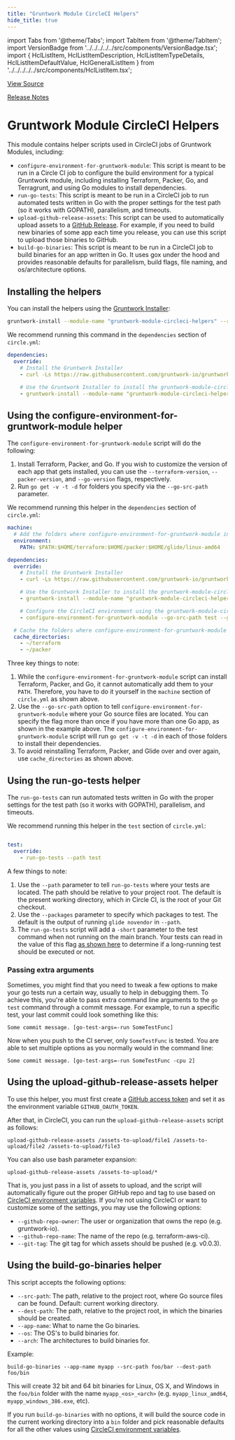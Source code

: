 ```yaml
---
title: "Gruntwork Module CircleCI Helpers"
hide_title: true
---
```


import Tabs from '@theme/Tabs';
import TabItem from '@theme/TabItem';
import VersionBadge from '../../../../../src/components/VersionBadge.tsx';
import { HclListItem, HclListItemDescription, HclListItemTypeDetails, HclListItemDefaultValue, HclGeneralListItem } from '../../../../../src/components/HclListItem.tsx';

<a href="https://github.com/gruntwork-io/terraform-aws-ci/tree/main/modules/gruntwork-module-circleci-helpers" className="link-button" title="View the source code for this module in GitHub.">View Source</a>

<a href="https://github.com/gruntwork-io/terraform-aws-ci/releases?q=" className="link-button" title="Release notes for only the service catalog versions which impacted this service.">Release Notes</a>

# Gruntwork Module CircleCI Helpers

This module contains helper scripts used in CircleCI jobs of Gruntwork Modules, including:

*   `configure-environment-for-gruntwork-module`: This script is meant to be run in a Circle CI job to configure the
    build environment for a typical Gruntwork module, including installing Terraform, Packer, Go, and Terragrunt, and
    using Go modules to install dependencies.
*   `run-go-tests`: This script is meant to be run in a CircleCI job to run automated tests written in Go with the proper
    settings for the test path (so it works with GOPATH), parallelism, and timeouts.
*   `upload-github-release-assets`: This script can be used to automatically upload assets to a [GitHub
    Release](https://help.github.com/articles/about-releases/). For example, if you need to build new binaries of some
    app each time you release, you can use this script to upload those binaries to GitHub.
*   `build-go-binaries`: This script is meant to be run in a CircleCI job to build binaries for an app written in Go. It
    uses gox under the hood and provides reasonable defaults for parallelism, build flags, file naming, and
    os/architecture options.

## Installing the helpers

You can install the helpers using the [Gruntwork Installer](https://github.com/gruntwork-io/gruntwork-installer):

```bash
gruntwork-install --module-name "gruntwork-module-circleci-helpers" --repo "https://github.com/gruntwork-io/terraform-aws-ci" --tag "0.0.1"
```

We recommend running this command in the `dependencies` section of `circle.yml`:

```yaml
dependencies:
  override:
    # Install the Gruntwork Installer
    - curl -Ls https://raw.githubusercontent.com/gruntwork-io/gruntwork-installer/main/bootstrap-gruntwork-installer.sh | bash /dev/stdin --version 0.0.9

    # Use the Gruntwork Installer to install the gruntwork-module-circleci-helpers module
    - gruntwork-install --module-name "gruntwork-module-circleci-helpers" --repo "https://github.com/gruntwork-io/terraform-aws-ci" --tag "0.0.5"
```

## Using the configure-environment-for-gruntwork-module helper

The `configure-environment-for-gruntwork-module` script will do the following:

1.  Install Terraform, Packer, and Go. If you wish to customize the version of each app that gets installed, you can
    use the `--terraform-version`, `--packer-version`, and `--go-version` flags, respectively.
2.  Run `go get -v -t -d` for folders you specify via the `--go-src-path` parameter.

We recommend running this helper in the `dependencies` section of `circle.yml`:

```yaml
machine:
  # Add the folders where configure-environment-for-gruntwork-module installs binaries to the PATH
  environment:
    PATH: $PATH:$HOME/terraform:$HOME/packer:$HOME/glide/linux-amd64

dependencies:
  override:
    # Install the Gruntwork Installer
    - curl -Ls https://raw.githubusercontent.com/gruntwork-io/gruntwork-installer/main/bootstrap-gruntwork-installer.sh | bash /dev/stdin --version 0.0.9

    # Use the Gruntwork Installer to install the gruntwork-module-circleci-helpers module
    - gruntwork-install --module-name "gruntwork-module-circleci-helpers" --repo "https://github.com/gruntwork-io/terraform-aws-ci" --tag "0.0.1"

    # Configure the CircleCI environment using the gruntwork-module-circleci-helpers module
    - configure-environment-for-gruntwork-module --go-src-path test --go-src-path modules/my-go-app

  # Cache the folders where configure-environment-for-gruntwork-module installs binaries
  cache_directories:
    - ~/terraform
    - ~/packer
```

Three key things to note:

1.  While the `configure-environment-for-gruntwork-module` script can install Terraform, Packer, and Go, it cannot
    automatically add them to your `PATH`. Therefore, you have to do it yourself in the `machine` section of
    `circle.yml` as shown above.
2.  Use the `--go-src-path` option to tell `configure-environment-for-gruntwork-module` where your Go source files are
    located. You can specify the flag more than once if you have more than one Go app, as shown in the example above.
    The `configure-environment-for-gruntwork-module` script will run `go get -v -t -d` in each of those folders to
    install their dependencies.
3.  To avoid reinstalling Terraform, Packer, and Glide over and over again, use `cache_directories` as shown above.

## Using the run-go-tests helper

The `run-go-tests` can run automated tests written in Go with the proper settings for the test path (so it works with
GOPATH), parallelism, and timeouts.

We recommend running this helper in the `test` section of `circle.yml`:

```yaml

test:
  override:
    - run-go-tests --path test
```

A few things to note:

1.  Use the `--path` parameter to tell `run-go-tests` where your tests are located. The path should be relative to your
    project root. The default is the present working directory, which in Circle CI, is the root of your Git checkout.
2.  Use the `--packages` parameter to specify which packages to test. The default is the output of running
    `glide novendor` in `--path`.
3.  The `run-go-tests` script will add a `-short` parameter to the test command when not running on the main branch.
    Your tests can read in the value of this flag [as shown here](https://golang.org/pkg/testing/) to determine if a
    long-running test should be executed or not.

### Passing extra arguments

Sometimes, you might find that you need to tweak a few options to make your go tests run a certain way,
usually to help in debugging them.
To achieve this, you're able to pass extra command line arguments to the `go test` command
through a commit message.
For example, to run a specific test, your last commit could look something like this:

```
Some commit message. [go-test-args=-run SomeTestFunc]
```

Now when you push to the CI server, only `SomeTestFunc` is tested. You are able to set multiple options
as you normally would in the command line:

```
Some commit message. [go-test-args=-run SomeTestFunc -cpu 2]
```

## Using the upload-github-release-assets helper

To use this helper, you must first create a [GitHub access
token](https://help.github.com/articles/creating-an-access-token-for-command-line-use/) and set it as the environment
variable `GITHUB_OAUTH_TOKEN`.

After that, in CircleCI, you can run the `upload-github-release-assets` script as follows:

```
upload-github-release-assets /assets-to-upload/file1 /assets-to-upload/file2 /assets-to-upload/file3
```

You can also use bash parameter expansion:

```
upload-github-release-assets /assets-to-upload/*
```

That is, you just pass in a list of assets to upload, and the script will automatically figure out the proper GitHub
repo and tag to use based on [CircleCI environment variables](https://circleci.com/docs/environment-variables/). If
you're not using CircleCI or want to customize some of the settings, you may use the following options:

*   `--github-repo-owner`: The user or organization that owns the repo (e.g. gruntwork-io).
*   `--github-repo-name`: The name of the repo (e.g. terraform-aws-ci).
*   `--git-tag`: The git tag for which assets should be pushed (e.g. v0.0.3).

## Using the build-go-binaries helper

This script accepts the following options:

*   `--src-path`: The path, relative to the project root, where Go source files can be found. Default: current working
    directory.
*   `--dest-path`: The path, relative to the project root, in which the binaries should be created.
*   `--app-name`: What to name the Go binaries.
*   `--os`: The OS's to build binaries for.
*   `--arch`: The architectures to build binaries for.

Example:

```
build-go-binaries --app-name myapp --src-path foo/bar --dest-path foo/bin
```

This will create 32 bit and 64 bit binaries for Linux, OS X, and Windows in the `foo/bin` folder with the name
`myapp_<os>_<arch>` (e.g. `myapp_linux_amd64`, `myapp_windows_386.exe`, etc).

If you run `build-go-binaries` with no options, it will build the source code in the current working directory into a
`bin` folder and pick reasonable defaults for all the other values using [CircleCI environment
variables](https://circleci.com/docs/environment-variables/).


<!-- ##DOCS-SOURCER-START
{
  "originalSources": [
    "https://github.com/gruntwork-io/terraform-aws-ci/tree/modules/gruntwork-module-circleci-helpers/readme.md",
    "https://github.com/gruntwork-io/terraform-aws-ci/tree/modules/gruntwork-module-circleci-helpers/variables.tf",
    "https://github.com/gruntwork-io/terraform-aws-ci/tree/modules/gruntwork-module-circleci-helpers/outputs.tf"
  ],
  "sourcePlugin": "module-catalog-api",
  "hash": "c7379b947a6d81d84c084e93c7c90b0b"
}
##DOCS-SOURCER-END -->

